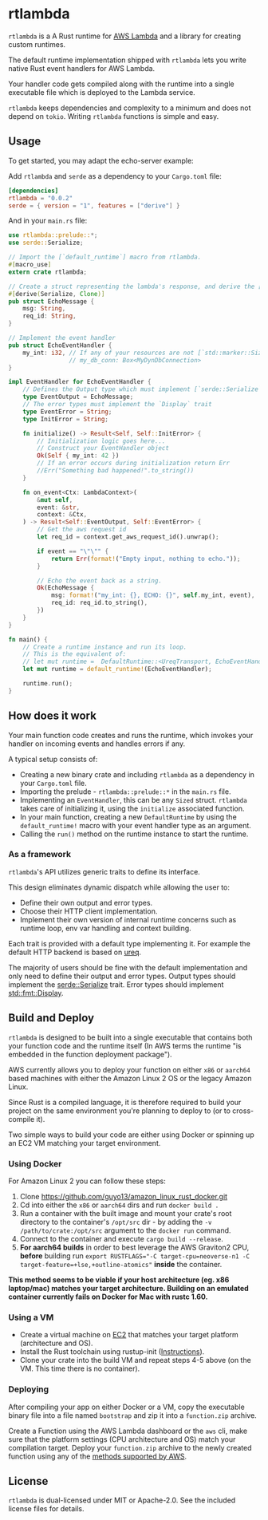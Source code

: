# rtlambda

`rtlambda` is a A Rust runtime for [AWS Lambda](https://docs.aws.amazon.com/lambda/latest/dg/welcome.html) and a library for creating custom runtimes.

The default runtime implementation shipped with `rtlambda` lets you write native Rust event handlers for AWS Lambda.

Your handler code gets compiled along with the runtime into a single executable file which is deployed to the Lambda service.

`rtlambda` keeps dependencies and complexity to a minimum and does not depend on `tokio`. Writing `rtlambda` functions is simple and easy.

## Usage

To get started, you may adapt the echo-server example:

Add `rtlambda` and `serde` as a dependency to your `Cargo.toml` file:

```toml
[dependencies]
rtlambda = "0.0.2"
serde = { version = "1", features = ["derive"] }
```

And in your `main.rs` file:

```rust
use rtlambda::prelude::*;
use serde::Serialize;

// Import the [`default_runtime`] macro from rtlambda.
#[macro_use]
extern crate rtlambda;

// Create a struct representing the lambda's response, and derive the [`serde::Serialize`] trait.
#[derive(Serialize, Clone)]
pub struct EchoMessage {
    msg: String,
    req_id: String,
}

// Implement the event handler
pub struct EchoEventHandler {
    my_int: i32, // If any of your resources are not [`std::marker::Sized`], use a Box!
                 // my_db_conn: Box<MyDynDbConnection>
}

impl EventHandler for EchoEventHandler {
    // Defines the Output type which must implement [`serde::Serialize`]
    type EventOutput = EchoMessage;
    // The error types must implement the `Display` trait
    type EventError = String;
    type InitError = String;

    fn initialize() -> Result<Self, Self::InitError> {
        // Initialization logic goes here...
        // Construct your EventHandler object
        Ok(Self { my_int: 42 })
        // If an error occurs during initialization return Err
        //Err("Something bad happened!".to_string())
    }

    fn on_event<Ctx: LambdaContext>(
        &mut self,
        event: &str,
        context: &Ctx,
    ) -> Result<Self::EventOutput, Self::EventError> {
        // Get the aws request id
        let req_id = context.get_aws_request_id().unwrap();

        if event == "\"\"" {
            return Err(format!("Empty input, nothing to echo."));
        }

        // Echo the event back as a string.
        Ok(EchoMessage {
            msg: format!("my_int: {}, ECHO: {}", self.my_int, event),
            req_id: req_id.to_string(),
        })
    }
}

fn main() {
    // Create a runtime instance and run its loop.
    // This is the equivalent of:
    // let mut runtime =  DefaultRuntime::<UreqTransport, EchoEventHandler>::new(LAMBDA_VER);
    let mut runtime = default_runtime!(EchoEventHandler);

    runtime.run();
}
```

## How does it work

Your main function code creates and runs the runtime, which invokes your handler on incoming events and handles errors if any.

A typical setup consists of:

- Creating a new binary crate and including `rtlambda` as a dependency in your `Cargo.toml` file.
- Importing the prelude - `rtlambda::prelude::*` in the `main.rs` file.
- Implementing an `EventHandler`, this can be any `Sized` struct. `rtlambda` takes care of initializing it, using the `initialize` associated function.
- In your main function, creating a new `DefaultRuntime` by using the `default_runtime!` macro with your event handler type as an argument.
- Calling the `run()` method on the runtime instance to start the runtime.

### As a framework

`rtlambda`'s API utilizes generic traits to define its interface.

This design eliminates dynamic dispatch while allowing the user to:

- Define their own output and error types.
- Choose their HTTP client implementation.
- Implement their own version of internal runtime concerns such as runtime loop, env var handling and context building.

Each trait is provided with a default type implementing it. For example the default HTTP backend is based on [ureq](https://crates.io/crates/ureq).

The majority of users should be fine with the default implementation and only need to define their output and error types.
Output types should implement the [serde::Serialize](https://docs.serde.rs/serde/ser/trait.Serialize.html) trait.
Error types should implement [std::fmt::Display](https://doc.rust-lang.org/std/fmt/trait.Display.html).

## Build and Deploy

`rtlambda` is designed to be built into a single executable that contains both your function code and the runtime itself (In AWS terms the runtime "is embedded in the function deployment package").

AWS currently allows you to deploy your function on either `x86` or `aarch64` based machines with either the Amazon Linux 2 OS or the legacy Amazon Linux.

Since Rust is a compiled language, it is therefore required to build your project on the same environment you're planning to deploy to (or to cross-compile it).

Two simple ways to build your code are either using Docker or spinning up an EC2 VM matching your target environment.

### Using Docker

For Amazon Linux 2 you can follow these steps:

1.  Clone https://github.com/guyo13/amazon_linux_rust_docker.git
2.  Cd into either the `x86` or `aarch64` dirs and run `docker build .`
3.  Run a container with the built image and mount your crate's root directory to the container's `/opt/src` dir - by adding the `-v /path/to/crate:/opt/src` argument to the `docker run` command.
4.  Connect to the container and execute `cargo build --release`.
5.  **For aarch64 builds** in order to best leverage the AWS Graviton2 CPU, **before** building run `export RUSTFLAGS="-C target-cpu=neoverse-n1 -C target-feature=+lse,+outline-atomics"` **inside** the container.

**This method seems to be viable if your host architecture (eg. x86 laptop/mac) matches your target architecture. Building on an emulated container currently fails on Docker for Mac with rustc 1.60.**

### Using a VM

- Create a virtual machine on [EC2](https://aws.amazon.com/ec2/getting-started/) that matches your target platform (architecture and OS).
- Install the Rust toolchain using rustup-init ([Instructions](https://rustup.rs/)).
- Clone your crate into the build VM and repeat steps 4-5 above (on the VM. This time there is no container).

### Deploying

After compiling your app on either Docker or a VM, copy the executable binary file into a file named `bootstrap` and zip it into a `function.zip` archive.

Create a Function using the AWS Lambda dashboard or the `aws` cli, make sure that the platform settings (CPU architecture and OS) match your compilation target.
Deploy your `function.zip` archive to the newly created function using any of the [methods supported by AWS](https://docs.aws.amazon.com/lambda/latest/dg/configuration-function-zip.html#configuration-function-update).

## License

`rtlambda` is dual-licensed under MIT or Apache-2.0.
See the included license files for details.
